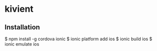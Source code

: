 # kivient

## Installation

$ npm install -g cordova ionic
$ ionic platform add ios
$ ionic build ios
$ ionic emulate ios